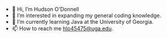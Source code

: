 - 👋 Hi, I’m Hudson O'Donnell
- 👀 I’m interested in expanding my general coding knowledge.
- 🌱 I’m currently learning Java at the University of Georgia.
- 📫 How to reach me hlo45475@uga.edu.

<!---
hudson0123/hudson0123 is a ✨ special ✨ repository because its `README.md` (this file) appears on your GitHub profile.
You can click the Preview link to take a look at your changes.
--->
